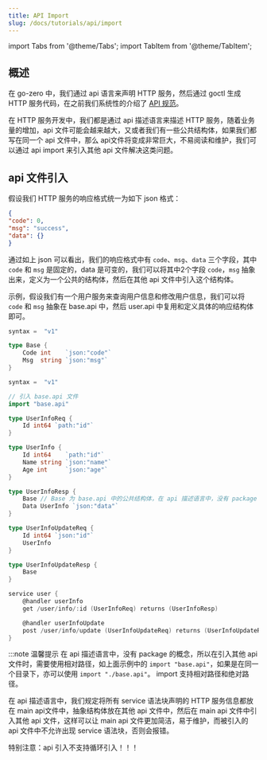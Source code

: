 ```yaml
---
title: API Import
slug: /docs/tutorials/api/import
---
```

import Tabs from '@theme/Tabs';
import TabItem from '@theme/TabItem';

## 概述

在 go-zero 中，我们通过 api 语言来声明 HTTP 服务，然后通过 goctl 生成 HTTP 服务代码，在之前我们系统性的介绍了 <a href="/docs/tutorials" target="_blank">API 规范</a>。

在 HTTP 服务开发中，我们都是通过 api 描述语言来描述 HTTP 服务，随着业务量的增加，api 文件可能会越来越大，又或者我们有一些公共结构体，如果我们都写在同一个 api 文件中，那么 api文件将变成非常巨大，不易阅读和维护，我们可以通过 api import 来引入其他 api 文件解决这类问题。

## api 文件引入

假设我们 HTTP 服务的响应格式统一为如下 json 格式：

```json
{
"code": 0,
"msg": "success",
"data": {}
}
```

通过如上 json 可以看出，我们的响应格式中有 `code`、`msg`、`data` 三个字段，其中 `code` 和 `msg` 是固定的，data 是可变的，我们可以将其中2个字段 `code`，`msg` 抽象出来，定义为一个公共的结构体，然后在其他 api 文件中引入这个结构体。

示例，假设我们有一个用户服务来查询用户信息和修改用户信息，我们可以将 `code` 和 `msg` 抽象在 base.api 中，然后 user.api 中复用和定义具体的响应结构体即可。

<Tabs>

<TabItem value="base.api" label="base.api" default>

```go
syntax =  "v1"

type Base {
    Code int    `json:"code"`
    Msg  string `json:"msg"`
}
```

</TabItem>

<TabItem value="user.api" label="user.api" default>

```go
syntax =  "v1"

// 引入 base.api 文件
import "base.api"

type UserInfoReq {
    Id int64 `path:"id"`
}

type UserInfo {
    Id int64    `path:"id"`
    Name string `json:"name"`
    Age int     `json:"age"`
}

type UserInfoResp {
    Base // Base 为 base.api 中的公共结构体，在 api 描述语言中，没有 package 的概念
    Data UserInfo `json:"data"`
}

type UserInfoUpdateReq {
    Id int64 `json:"id"`
    UserInfo
}

type UserInfoUpdateResp {
    Base
}

service user {
    @handler userInfo
    get /user/info/:id (UserInfoReq) returns (UserInfoResp)

    @handler userInfoUpdate
    post /user/info/update (UserInfoUpdateReq) returns (UserInfoUpdateResp)
}
```

</TabItem>

</Tabs>

:::note 温馨提示
在 api 描述语言中，没有 package 的概念，所以在引入其他 api 文件时，需要使用相对路径，如上面示例中的 `import "base.api"`，如果是在同一个目录下，亦可以使用 `import "./base.api"`。 import 支持相对路径和绝对路径。

在 api 描述语言中，我们规定将所有 service 语法块声明的 HTTP 服务信息都放在 main api文件中，抽象结构体放在其他 api 文件中，然后在 main api 文件中引入其他 api 文件，这样可以让 main api 文件更加简洁，易于维护，而被引入的 api 文件中不允许出现 service 语法块，否则会报错。

特别注意：api 引入不支持循环引入！！！
